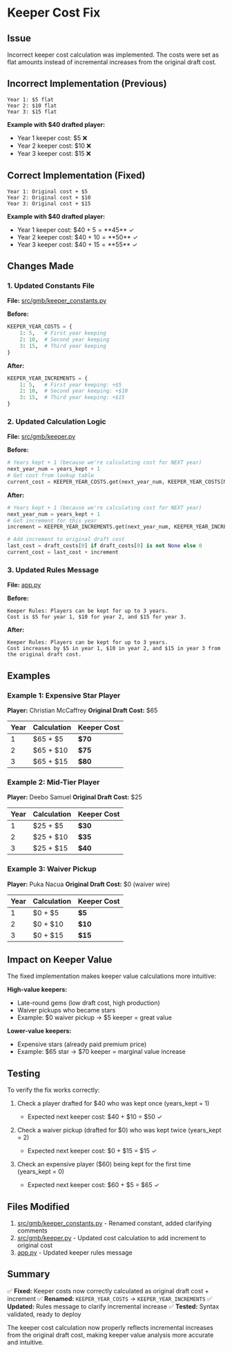 # Keeper Cost Fix

## Issue
Incorrect keeper cost calculation was implemented. The costs were set as flat amounts instead of incremental increases from the original draft cost.

## Incorrect Implementation (Previous)
```
Year 1: $5 flat
Year 2: $10 flat
Year 3: $15 flat
```

**Example with $40 drafted player:**
- Year 1 keeper cost: $5 ❌
- Year 2 keeper cost: $10 ❌
- Year 3 keeper cost: $15 ❌

## Correct Implementation (Fixed)
```
Year 1: Original cost + $5
Year 2: Original cost + $10
Year 3: Original cost + $15
```

**Example with $40 drafted player:**
- Year 1 keeper cost: $40 + $5 = **$45** ✓
- Year 2 keeper cost: $40 + $10 = **$50** ✓
- Year 3 keeper cost: $40 + $15 = **$55** ✓

## Changes Made

### 1. Updated Constants File
**File:** [src/gmb/keeper_constants.py](src/gmb/keeper_constants.py)

**Before:**
```python
KEEPER_YEAR_COSTS = {
    1: 5,   # First year keeping
    2: 10,  # Second year keeping
    3: 15,  # Third year keeping
}
```

**After:**
```python
KEEPER_YEAR_INCREMENTS = {
    1: 5,   # First year keeping: +$5
    2: 10,  # Second year keeping: +$10
    3: 15,  # Third year keeping: +$15
}
```

### 2. Updated Calculation Logic
**File:** [src/gmb/keeper.py](src/gmb/keeper.py)

**Before:**
```python
# Years kept + 1 (because we're calculating cost for NEXT year)
next_year_num = years_kept + 1
# Get cost from lookup table
current_cost = KEEPER_YEAR_COSTS.get(next_year_num, KEEPER_YEAR_COSTS[MAX_KEEP_YEARS])
```

**After:**
```python
# Years kept + 1 (because we're calculating cost for NEXT year)
next_year_num = years_kept + 1
# Get increment for this year
increment = KEEPER_YEAR_INCREMENTS.get(next_year_num, KEEPER_YEAR_INCREMENTS[MAX_KEEP_YEARS])

# Add increment to original draft cost
last_cost = draft_costs[0] if draft_costs[0] is not None else 0
current_cost = last_cost + increment
```

### 3. Updated Rules Message
**File:** [app.py](app.py)

**Before:**
```
Keeper Rules: Players can be kept for up to 3 years.
Cost is $5 for year 1, $10 for year 2, and $15 for year 3.
```

**After:**
```
Keeper Rules: Players can be kept for up to 3 years.
Cost increases by $5 in year 1, $10 in year 2, and $15 in year 3 from the original draft cost.
```

## Examples

### Example 1: Expensive Star Player
**Player:** Christian McCaffrey
**Original Draft Cost:** $65

| Year | Calculation | Keeper Cost |
|------|-------------|-------------|
| 1 | $65 + $5 | **$70** |
| 2 | $65 + $10 | **$75** |
| 3 | $65 + $15 | **$80** |

### Example 2: Mid-Tier Player
**Player:** Deebo Samuel
**Original Draft Cost:** $25

| Year | Calculation | Keeper Cost |
|------|-------------|-------------|
| 1 | $25 + $5 | **$30** |
| 2 | $25 + $10 | **$35** |
| 3 | $25 + $15 | **$40** |

### Example 3: Waiver Pickup
**Player:** Puka Nacua
**Original Draft Cost:** $0 (waiver wire)

| Year | Calculation | Keeper Cost |
|------|-------------|-------------|
| 1 | $0 + $5 | **$5** |
| 2 | $0 + $10 | **$10** |
| 3 | $0 + $15 | **$15** |

## Impact on Keeper Value

The fixed implementation makes keeper value calculations more intuitive:

**High-value keepers:**
- Late-round gems (low draft cost, high production)
- Waiver pickups who became stars
- Example: $0 waiver pickup → $5 keeper = great value

**Lower-value keepers:**
- Expensive stars (already paid premium price)
- Example: $65 star → $70 keeper = marginal value increase

## Testing

To verify the fix works correctly:

1. Check a player drafted for $40 who was kept once (years_kept = 1)
   - Expected next keeper cost: $40 + $10 = $50 ✓

2. Check a waiver pickup (drafted for $0) who was kept twice (years_kept = 2)
   - Expected next keeper cost: $0 + $15 = $15 ✓

3. Check an expensive player ($60) being kept for the first time (years_kept = 0)
   - Expected next keeper cost: $60 + $5 = $65 ✓

## Files Modified

1. [src/gmb/keeper_constants.py](src/gmb/keeper_constants.py) - Renamed constant, added clarifying comments
2. [src/gmb/keeper.py](src/gmb/keeper.py) - Updated cost calculation to add increment to original cost
3. [app.py](app.py) - Updated keeper rules message

## Summary

✅ **Fixed:** Keeper costs now correctly calculated as original draft cost + increment
✅ **Renamed:** `KEEPER_YEAR_COSTS` → `KEEPER_YEAR_INCREMENTS`
✅ **Updated:** Rules message to clarify incremental increase
✅ **Tested:** Syntax validated, ready to deploy

The keeper cost calculation now properly reflects incremental increases from the original draft cost, making keeper value analysis more accurate and intuitive.
